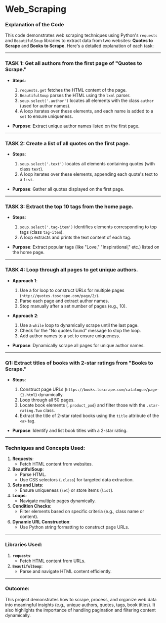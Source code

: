 # Web_Scraping

### Explanation of the Code

This code demonstrates web scraping techniques using Python's `requests` and `BeautifulSoup` libraries to extract data from two websites: **Quotes to Scrape** and **Books to Scrape**. Here's a detailed explanation of each task:

---

### **TASK 1**: Get all authors from the first page of "Quotes to Scrape."

- **Steps**:
  1. `requests.get` fetches the HTML content of the page.
  2. `BeautifulSoup` parses the HTML using the `lxml` parser.
  3. `soup.select('.author')` locates all elements with the class `author` (used for author names).
  4. A loop iterates over these elements, and each name is added to a `set` to ensure uniqueness.

- **Purpose**: Extract unique author names listed on the first page.

---

### **TASK 2**: Create a list of all quotes on the first page.

- **Steps**:
  1. `soup.select('.text')` locates all elements containing quotes (with class `text`).
  2. A loop iterates over these elements, appending each quote's text to a `list`.

- **Purpose**: Gather all quotes displayed on the first page.

---

### **TASK 3**: Extract the top 10 tags from the home page.

- **Steps**:
  1. `soup.select('.tag-item')` identifies elements corresponding to top tags (class `tag-item`).
  2. A loop extracts and prints the text content of each tag.

- **Purpose**: Extract popular tags (like "Love," "Inspirational," etc.) listed on the home page.

---

### **TASK 4**: Loop through all pages to get unique authors.

- **Approach 1**: 
  1. Use a for loop to construct URLs for multiple pages (`http://quotes.toscrape.com/page/2/`).
  2. Parse each page and extract author names.
  3. Stop manually after a set number of pages (e.g., 10).

- **Approach 2**:
  1. Use a `while` loop to dynamically scrape until the last page.
  2. Check for the "No quotes found" message to stop the loop.
  3. Add author names to a set to ensure uniqueness.

- **Purpose**: Dynamically scrape all pages for unique author names.

---

### **Q1**: Extract titles of books with 2-star ratings from "Books to Scrape."

- **Steps**:
  1. Construct page URLs (`https://books.toscrape.com/catalogue/page-{}.html`) dynamically.
  2. Loop through all 50 pages.
  3. Locate book elements (`.product_pod`) and filter those with the `.star-rating.Two` class.
  4. Extract the title of 2-star rated books using the `title` attribute of the `<a>` tag.

- **Purpose**: Identify and list book titles with a 2-star rating.

---

### **Techniques and Concepts Used**:
1. **Requests**:
   - Fetch HTML content from websites.
2. **BeautifulSoup**:
   - Parse HTML.
   - Use CSS selectors (`.class`) for targeted data extraction.
3. **Sets and Lists**:
   - Ensure uniqueness (`set`) or store items (`list`).
4. **Loops**:
   - Navigate multiple pages dynamically.
5. **Condition Checks**:
   - Filter elements based on specific criteria (e.g., class name or content).
6. **Dynamic URL Construction**:
   - Use Python string formatting to construct page URLs.

---

### **Libraries Used**:
1. **`requests`**:
   - Fetch HTML content from URLs.
2. **`BeautifulSoup`**:
   - Parse and navigate HTML content efficiently.

---

### **Outcome**:
This project demonstrates how to scrape, process, and organize web data into meaningful insights (e.g., unique authors, quotes, tags, book titles). It also highlights the importance of handling pagination and filtering content dynamically.
